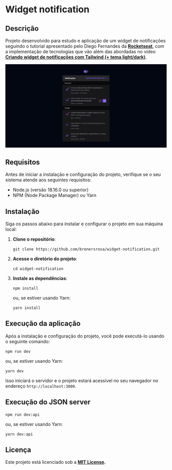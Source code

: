 # Widget notification

## Descrição

Projeto desenvolvido para estudo e aplicação de um widget de notificações seguindo o tutorial apresentado pelo Diego Fernandes da **[Rocketseat](https://www.youtube.com/@rocketseat)**, com a implementação de tecnologias que vão além das abordadas no vídeo **[Criando widget de notificações com Tailwind (+ tema light/dark)](https://www.youtube.com/watch?v=4qpgwR6JZPY&ab_channel=Rocketseat)**.

![alt text](https://raw.githubusercontent.com/brenersrosa/widget-notification/main/public/images/screenshot.png)

## Requisitos

Antes de iniciar a instalação e configuração do projeto, verifique se o seu sistema atende aos seguintes requisitos:

- Node.js (versão 18.16.0 ou superior)
- NPM (Node Package Manager) ou Yarn

## Instalação

Siga os passos abaixo para instalar e configurar o projeto em sua máquina local:

1. **Clone o repositório**:

   ```shell
   git clone https://github.com/brenersrosa/widget-notification.git
   ```

2. **Acesse o diretório do projeto**:

   ```shell
   cd widget-notification
   ```

3. **Instale as dependências**:

   ```shell
   npm install
   ```

   ou, se estiver usando Yarn:

   ```shell
   yarn install
   ```

## Execução da aplicação

Após a instalação e configuração do projeto, você pode executá-lo usando o seguinte comando:

```shell
npm run dev
```

ou, se estiver usando Yarn:

```shell
yarn dev
```

Isso iniciará o servidor e o projeto estará acessível no seu navegador no endereço `http://localhost:3000`.

## Execução do JSON server

```shell
npm run dev:api
```

ou, se estiver usando Yarn:

```shell
yarn dev:api
```

## Licença

Este projeto está licenciado sob a **[MIT License](https://opensource.org/license/mit/).**
